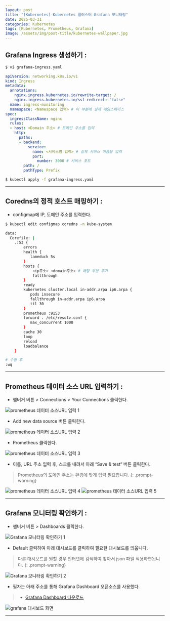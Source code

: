 ```yaml
---
layout: post
title: "[Kubernetes]-Kubernetes 클러스터 Grafana 모니터링"
date: 2025-03-31
categories: Kubernetes 
tags: [Kubernetes, Prometheus, Grafana]
image: /assets/img/post-title/kubernetes-wallpaper.jpg
---
```


## Grafana Ingress 생성하기 :

```bash
$ vi grafana-ingress.yaml
```

```yaml
apiVersion: networking.k8s.io/v1
kind: Ingress
metadata:
  annotations:
    nginx.ingress.kubernetes.io/rewrite-target: /
    nginx.ingress.kubernetes.io/ssl-redirect: "false"
  name: ingress-monitoring
  namespace: <Namespace 입력> # 이 부분에 실제 네임스페이스
spec:
  ingressClassName: nginx
  rules:
  - host: <Domain 주소> # 도메인 주소를 입력
    http:
      paths:
      - backend:
          service:
            name: <서비스명 입력> # 실제 서비스 이름을 입력
            port:
              number: 3000 # 서비스 포트
        path: /
        pathType: Prefix
```


```bash
$ kubectl apply -f grafana-ingress.yaml
```

---

## Coredns의 정적 호스트 매핑하기 :
- configmap에 IP, 도메인 주소를 입력한다.

```bash
$ kubectl edit configmap coredns -n kube-system
```

```bash
data:
  Corefile: |
    .:53 {
        errors
        health {
           lameduck 5s
        }
        hosts {
            <ip주소> <domain주소> # 해당 부분 추가
            fallthrough
        }
        ready
        kubernetes cluster.local in-addr.arpa ip6.arpa {
           pods insecure
           fallthrough in-addr.arpa ip6.arpa
           ttl 30
        }
        prometheus :9153
        forward . /etc/resolv.conf {
           max_concurrent 1000
        }
        cache 30
        loop
        reload
        loadbalance
    }

# 수정 후
:wq
```

---

## Prometheus 데이터 소스 URL 입력하기 :
- 햄버거 버튼 > Connections > Your Connections 클릭한다.

![prometheus 데이터 소스URL 입력 1](/assets/img/post/kubernetes/prometheus%20데이터%20소스URL%20입력%201.png)

- Add new data source 버튼 클릭한다.

![prometheus 데이터 소스URL 입력 2](/assets/img/post/kubernetes/prometheus%20데이터%20소스URL%20입력%202.png)

- Prometheus 클릭한다.

![prometheus 데이터 소스URL 입력 3](/assets/img/post/kubernetes/prometheus%20데이터%20소스URL%20입력%203.png)

- 이름, URL 주소 입력 후, 스크롤 내려서 아래 “Save & test“ 버튼 클릭한다.

> Prometheus의 도메인 주소는 환경에 맞게 입력 필요합니다.
{: .prompt-warning}

![prometheus 데이터 소스URL 입력 4](/assets/img/post/kubernetes/prometheus%20데이터%20소스URL%20입력%204.png)
![prometheus 데이터 소스URL 입력 5](/assets/img/post/kubernetes/prometheus%20데이터%20소스URL%20입력%205.png)

---

## Grafana 모니터링 확인하기 :
- 햄버거 버튼 > Dashboards 클릭한다.

![Grafana 모니터링 확인하기 1](/assets/img/post/kubernetes/Grafana%20모니터링%20확인하기%201.png)

- Default 클릭하여 아래 대시보드를 클릭하여 필요한 대시보드를 띄웁니다.

> 다른 대시보드를 원할 경우 인터넷에 검색하여 찾아서 json 파일 적용하면됩니다.
{: .prompt-warning}

![Grafana 모니터링 확인하기 2](/assets/img/post/kubernetes/Grafana%20모니터링%20확인하기%202.png)

- 필자는 아래 주소를 통해 Grafana Dashboard 오픈소스를 사용했다.
> * [Grafana Dashboard 다운로드](https://grafana.com/grafana/dashboards/15661-k8s-dashboard-en-20250125/ "Grafana Dashboard 다운로드")

![grafana 대시보드 화면](/assets/img/post/kubernetes/grafana%20대시보드%20화면.png)

---